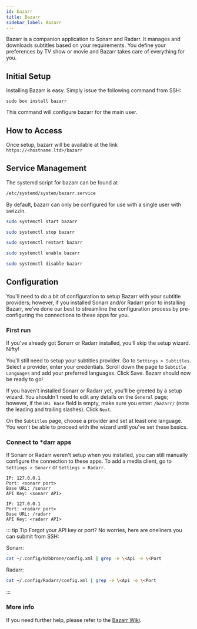 ```yaml
---
id: bazarr
title: Bazarr
sidebar_label: Bazarr
---
```


Bazarr is a companion application to Sonarr and Radarr. It manages and downloads subtitles based on your requirements. You define your preferences by TV show or movie and Bazarr takes care of everything for you.

## Initial Setup

Installing Bazarr is easy. Simply issue the following command from SSH:

```plaintext main
sudo box install bazarr
```

This command will configure bazarr for the main user.

## How to Access

Once setup, bazarr will be available at the link `https://<hostname.ltd>/bazarr`


## Service Management

The systemd script for bazarr can be found at
```bash
/etc/systemd/system/bazarr.service
```

By default, bazarr can only be configured for use with a single user with swizzin.

<!--DOCUSAURUS_CODE_TABS-->
<!--Start-->
```bash
sudo systemctl start bazarr
```
<!--Stop-->
```bash
sudo systemctl stop bazarr
```
<!--Restart-->
```bash
sudo systemctl restart bazarr
```
<!--Enable-->
```bash
sudo systemctl enable bazarr
```
<!--Disable-->
```bash
sudo systemctl disable bazarr
```
<!--END_DOCUSAURUS_CODE_TABS-->

## Configuration

You'll need to do a bit of configuration to setup Bazarr with your subtitle providers; however, if you installed Sonarr and/or Radarr prior to installing Bazarr, we've done our best to streamline the configuration process by pre-configuring the connections to these apps for you.

### First run

If you've already got Sonarr or Radarr installed, you'll skip the setup wizard. Nifty!

You'll still need to setup your subtitles provider. Go to `Settings > Subtitles`. Select a provider, enter your credentials. Scroll down the page to `Subtitle Languages` and add your preferred languages. Click Save. Bazarr should now be ready to go!


If you haven't installed Sonarr or Radarr yet, you'll be greeted by a setup wizard. You shouldn't need to edit any details on the `General` page; however, if the `URL Base` field is empty, make sure you enter: `/bazarr/` (note the leading and trailing slashes). Click `Next`.

On the `Subtitles` page, choose a provider and set at least one language. You won't be able to proceed with the wizard until you've set these basics.

### Connect to *darr apps
If Sonarr or Radarr weren't setup when you installed, you can still manually configure the connection to these apps. To add a media client, go to `Settings > Sonarr` or `Settings > Radarr`.

<!--DOCUSAURUS_CODE_TABS-->
<!--Sonarr-->
```plaintext
IP: 127.0.0.1
Port: <sonarr port>
Base URL: /sonarr
API Key: <sonarr API>
```

<!--Radarr-->
```plaintext
IP: 127.0.0.1
Port: <radarr port>
Base URL: /radarr
API Key: <radarr API>
```
<!--END_DOCUSAURUS_CODE_TABS-->

::: tip Tip
Forgot your API key or port? No worries, here are oneliners you can submit from SSH:

Sonarr:
```bash
cat ~/.config/NzbDrone/config.xml | grep -e \<Api -e \<Port
```
Radarr:
```bash
cat ~/.config/Radarr/config.xml | grep -e \<Api -e \<Port
```
:::

### More info

If you need further help, please refer to the [Bazarr Wiki](https://github.com/morpheus65535/bazarr/wiki).